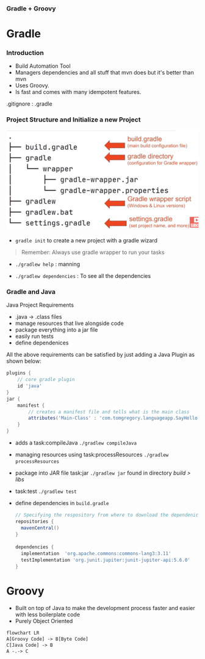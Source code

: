 ### Gradle + Groovy

# Gradle

### Introduction

- Build Automation Tool
- Managers dependencies and all stuff that mvn does but it's better than mvn
- Uses Groovy.
- Is fast and comes with many idempotent features.

.gitignore : .gradle

### Project Structure and Initialize a new Project

![project-structure](./static/gradle-project-structure.png)

- `gradle init` to create a new project with a gradle wizard

> Remember: Always use gradle wrapper to run your tasks

- `./gradlew help` : manning

- `./gradlew dependencies` : To see all the dependencies

### Gradle and Java

Java Project Requirements

- .java -> .class files
- manage resources that live alongside code
- package everything into a jar file
- easily run tests
- define dependenices

All the above requirements can be satisfied by just adding a Java Plugin as shown below:

```groovy
plugins {
    // core gradle plugin
    id 'java'
}
jar {
    manifest {
        // creates a manifest file and tells what is the main class
        attributes('Main-Class' : 'com.tomgregory.languageapp.SayHello')
    }
}
```

- adds a task:compileJava `./gradlew compileJava`
- managing resources using task:processResources `./gradlew processResources`
- package into JAR file task:jar `./gradlew jar` found in directory _build > libs_
- task:test `./gradlew test`
- define dependencies in `build.gradle`

  ```groovy
  // Specifying the respository from where to download the dependenices
  repositories {
    mavenCentral()
  }

  dependencies {
    implementation  'org.apache.commons:commons-lang3:3.11'
    testImplementation 'org.junit.jupiter:junit-jupiter-api:5.6.0'
  }
  ```

# **Groovy**

- Built on top of Java to make the development process faster and easier with less boilerplate code
- Purely Object Oriented

```mermaid
flowchart LR
A[Groovy Code] -> B[Byte Code]
C[Java Code] -> B
A -.-> C
```
